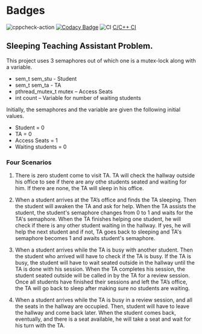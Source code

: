 
# Badges

![cppcheck-action](https://github.com/99002572/linux-OS/workflows/cppcheck-action/badge.svg?branch=master)    [![Codacy Badge](https://app.codacy.com/project/badge/Grade/649949a64bb24a3ca02ed3d91a17e95f)](https://www.codacy.com/manual/99002572/linux-OS/dashboard?utm_source=github.com&amp;utm_medium=referral&amp;utm_content=99002572/linux-OS&amp;utm_campaign=Badge_Grade)    ![CI](https://github.com/99002572/linux-OS/workflows/CI/badge.svg)  [C/C++ CI](https://github.com/99002572/linux-OS/workflows/C/C++%20CI/badge.svg)




## Sleeping Teaching Assistant Problem.

This project uses 3 semaphores out of which one is a mutex-lock along with a variable.
- sem_t sem_stu - Student
- sem_t sem_ta - TA
- pthread_mutex_t mutex – Access Seats
- int count – Variable for number of waiting students

Initially, the semaphores and the variable are given the following initial values.
- Student = 0
- TA = 0
- Access Seats = 1
- Waiting students = 0

### Four Scenarios

1. There is zero student come to visit TA. TA will check the hallway outside his office to see if there are any othe students seated and waiting for him. If there are none, the TA will sleep in his office.

2. When a student arrives at the TA’s office and finds the TA sleeping. Then the student will awaken the TA and ask for help. When the TA assists the student, the student's semaphore changes from 0 to 1 and waits for the TA's semaphore. When the TA finishes helping one student, he will check if there is any other student waiting in the hallway. If yes, he will help the next student and if not, TA goes back to sleeping and TA's semaphore becomes 1 and awaits student's semaphore.

3. When a student arrives while the TA is busy with another student. Then the student who arrived will have to check if the TA is busy. If the TA is busy, the student will have to wait seated outside in the hallway until the TA is done with his session. When the TA completes his session, the student seated outside will be called in by the TA for a review session. Once all students have finished their sessions and left the TA’s office, the TA will go back to sleep after making sure no students are waiting.

4. When a student arrives while the TA is busy in a review session, and all the seats in the hallway are occupied. Then, student will have to leave the hallway and come back later. When the student comes back, eventually, and there is a seat available, he will take a seat and wait for his turn with the TA.





